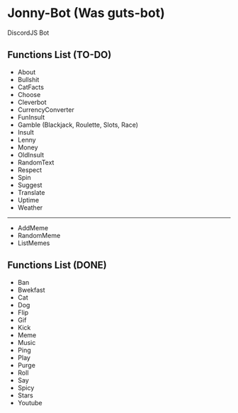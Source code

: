 # Jonny-Bot (Was guts-bot)
DiscordJS Bot

## Functions List (TO-DO)

- About
- Bullshit
- CatFacts
- Choose
- Cleverbot
- CurrencyConverter
- FunInsult
- Gamble (Blackjack, Roulette, Slots, Race)
- Insult
- Lenny
- Money
- OldInsult
- RandomText
- Respect
- Spin
- Suggest
- Translate
- Uptime
- Weather
- - -
- AddMeme
- RandomMeme
- ListMemes

## Functions List (DONE)

- Ban
- Bwekfast
- Cat
- Dog
- Flip
- Gif
- Kick
- Meme
- Music
- Ping
- Play
- Purge
- Roll
- Say
- Spicy
- Stars
- Youtube